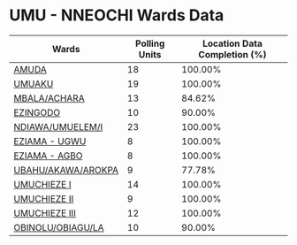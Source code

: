 
# UMU - NNEOCHI Wards Data

| Wards | Polling Units | Location Data Completion (%) |
| ---- | ----- | ------- |
| [AMUDA](./wards/173-amuda) | 18 | 100.00% |
| [UMUAKU](./wards/174-umuaku) | 19 | 100.00% |
| [MBALA/ACHARA](./wards/175-mbala/achara) | 13 | 84.62% |
| [EZINGODO](./wards/176-ezingodo) | 10 | 90.00% |
| [NDIAWA/UMUELEM/I](./wards/177-ndiawa/umuelem/i) | 23 | 100.00% |
| [EZIAMA - UGWU](./wards/178-eziama-ugwu) | 8 | 100.00% |
| [EZIAMA - AGBO](./wards/179-eziama-agbo) | 8 | 100.00% |
| [UBAHU/AKAWA/AROKPA](./wards/180-ubahu/akawa/arokpa) | 9 | 77.78% |
| [UMUCHIEZE  I](./wards/181-umuchieze-i) | 14 | 100.00% |
| [UMUCHIEZE  II](./wards/182-umuchieze-ii) | 9 | 100.00% |
| [UMUCHIEZE  III](./wards/183-umuchieze-iii) | 12 | 100.00% |
| [OBINOLU/OBIAGU/LA](./wards/184-obinolu/obiagu/la) | 10 | 90.00% |




